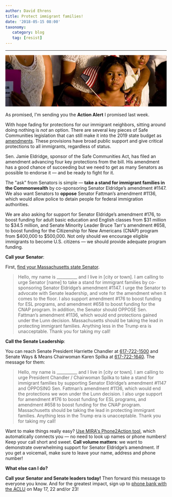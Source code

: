```yaml
---
author: David Ehrens
title: Protect immigrant families!
date: '2018-05-15 08:00'
taxonomy:
   category: blog
   tag: [resist]
---
```

---

![](inmigrantes.jpg)

As promised, I'm sending you the **Action Alert** I promised last week. 

With hope fading for protections for our immigrant neighbors, sitting around doing nothing is *not* an option. There are several key pieces of Safe Communities legislation that can still make it into the 2019 state budget as [amendments](https://malegislature.gov/Budget/FY2019/SenateDebate). These provisions have broad public support and give critical protections to  all immigrants, regardless of status. 

Sen. Jamie Eldridge, sponsor of the Safe Communities Act, has filed an amendment advancing four key protections from the bill. His amendment has a good chance of succeeding but we need to get as many Senators as possible to endorse it — and be ready to fight for it.

The "ask" from Senators is simple — **take a stand for immigrant families in the Commonwealth** by co-sponsoring Senator Eldridge’s amendment #1147. We also want Senators to **oppose** Senator Fattman’s amendment #1136, which would allow police to detain people for federal immigration authorities.

We are also asking for support for Senator Eldridge’s amendment #176, to boost funding for adult basic education and English classes from \$31 million to \$34.5 million, and Senate Minority Leader Bruce Tarr's amendment #658, to boost funding for the Citizenship for New Americans (CNAP) program from \$400,000 to \$500,000. Not only should we encourage eligible immigrants to become U.S. citizens — we should provide adequate program funding.

**Call your Senator**:

First, [find your Massachusetts state Senator](https://malegislature.gov/Search/FindMyLegislator).

> Hello, my name is __________ and I live in [city or town]. I am calling to urge Senator [name] to take a stand for immigrant families by co-sponsoring Senator Eldridge’s amendment #1147. I urge the Senator to advocate with Senate leadership, and vote for the amendment when it comes to the floor. I also support amendment #176 to boost funding for ESL programs, and amendment #658 to boost funding for the CNAP program. In addition, the Senator should OPPOSE Sen. Fattman’s amendment #1136, which would end protections gained under the Lunn decision. Massachusetts should be taking the lead in protecting immigrant families. Anything less in the Trump era is unacceptable. Thank you for taking my call!
>

**Call the Senate Leadership**:

You can reach Senate President Harriette Chandler at [617-722-1500](tel:617-722-1500) and Senate Ways & Means Chairwoman Karen Spilka at [617-722-1640](tel:617-722-1640). The message for them: 

> Hello, my name is __________ and I live in [city or town]. I am calling to urge President Chandler / Chairwoman Spilka to take a stand for immigrant families by supporting Senator Eldridge’s amendment #1147 and OPPOSING Sen. Fattman’s amendment #1136, which would end the protections we won under the Lunn decision. I also urge support for amendment #176 to boost funding for ESL programs, and amendment #658 to boost funding for the CNAP program. Massachusetts should be taking the lead in protecting immigrant families. Anything less in the Trump era is unacceptable. Thank you for taking my call!

Want to make things really easy? [Use MIRA's Phone2Action tool](https://actnow.io/JNdtN99), which automatically connects you — no need to look up names or phone numbers! Keep your call short and sweet. **Call volume matters**: we want to demonstrate overwhelming support for Senator Eldridge’s amendment. If you get a voicemail, make sure to leave your name, address and phone number!

**What else can I do?**

**Call your Senator and Senate leaders today!** Then forward this message to everyone you know. And for the greatest impact, sign up to [phone bank with the ACLU](https://action.aclu.org/webform/phone-bank-immigrants-rights) on May 17, 22 and/or 23!


